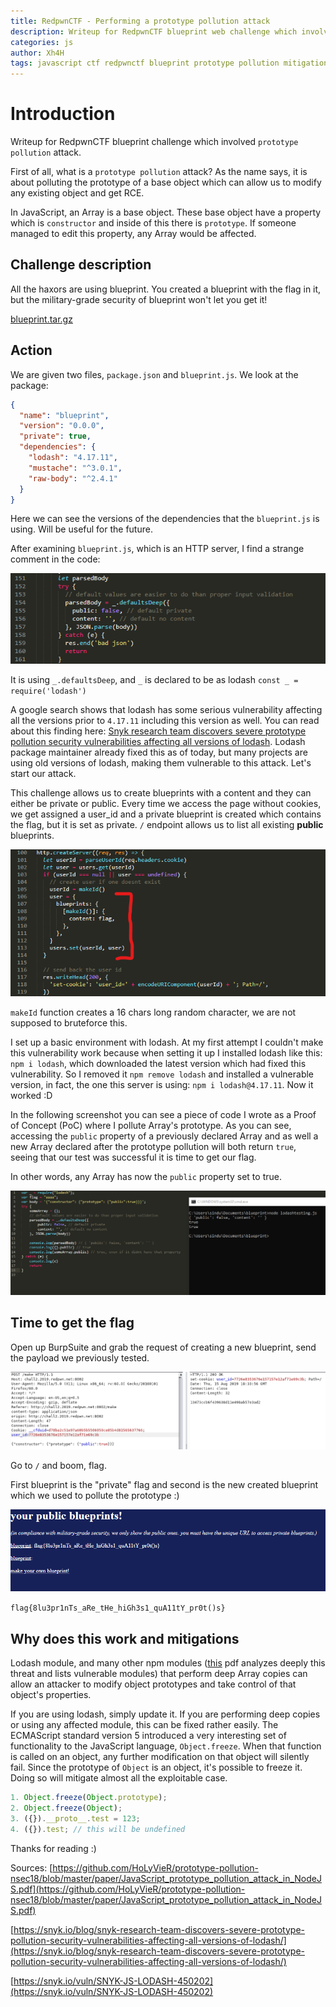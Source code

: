 ```yaml
---
title: RedpwnCTF - Performing a prototype pollution attack
description: Writeup for RedpwnCTF blueprint web challenge which involved the usage of a prototype pollution attack
categories: js
author: Xh4H
tags: javascript ctf redpwnctf blueprint prototype pollution mitigations
---
```


# Introduction
Writeup for RedpwnCTF blueprint challenge which involved ``prototype pollution`` attack.

First of all, what is a ``prototype pollution`` attack? As the name says, it is about polluting the prototype of a base object which can allow us to modify any existing object and get RCE.

In JavaScript, an Array is a base object. These base object have a property which is ``constructor`` and inside of this there is ``prototype``. If someone managed to edit this property, any Array would be affected.

## Challenge description

All the haxors are using blueprint. You created a blueprint with the flag in it, but the military-grade security of blueprint won't let you get it!

[blueprint.tar.gz](https://github.com/Xh4H/xh4h.github.io/blob/master/CTF_Files/RedpwnCTF/blueprint.tar.gz)

## Action

We are given two files, ``package.json`` and ``blueprint.js``. We look at the package:
```json
{
  "name": "blueprint",
  "version": "0.0.0",
  "private": true,
  "dependencies": {
    "lodash": "4.17.11",
    "mustache": "^3.0.1",
    "raw-body": "^2.4.1"
  }
}
```
Here we can see the versions of the dependencies that the ``blueprint.js`` is using. Will be useful for the future.

After examining ``blueprint.js``, which is an HTTP server, I find a strange comment in the code:

<div style="text-align:center"><img src="/assets/images/protopollution1.png" /></div>

It is using ``_.defaultsDeep``, and ``_`` is declared to be as lodash ``const _ = require('lodash')``

A google search shows that lodash has some serious vulnerability affecting all the versions prior to ``4.17.11`` including this version as well. You can read about this finding here: [Snyk research team discovers severe prototype pollution security vulnerabilities affecting all versions of lodash](https://snyk.io/blog/snyk-research-team-discovers-severe-prototype-pollution-security-vulnerabilities-affecting-all-versions-of-lodash/). Lodash package maintainer already fixed this as of today, but many projects are using old versions of lodash, making them vulnerable to this attack. Let's start our attack.

This challenge allows us to create blueprints with a content and they can either be private or public. Every time we access the page without cookies, we get assigned a user_id and a private blueprint is created which contains the flag, but it is set as private. ``/`` endpoint allows us to list all existing **public** blueprints.

<div style="text-align:center"><img src="/assets/images/protopollution2.png"/></div>

``makeId`` function creates a 16 chars long random character, we are not supposed to bruteforce this.

I set up a basic environment with lodash. At my first attempt I couldn't make this vulnerability work because when setting it up I installed lodash like this: ``npm i lodash``, which downloaded the latest version which had fixed this vulnerability. So I removed it ``npm remove lodash`` and installed a vulnerable version, in fact, the one this server is using: ``npm i lodash@4.17.11``. Now it worked :D

In the following screenshot you can see a piece of code I wrote as a Proof of Concept (PoC) where I pollute Array's prototype. As you can see, accessing the ``public`` property of a previously declared Array and as well a new Array declared after the prototype pollution will both return ``true``, seeing that our test was successful it is time to get our flag.

In other words, any Array has now the ``public`` property set to true.
<div style="text-align:center"><img src="/assets/images/protopollution4.png"/></div>

## Time to get the flag
Open up BurpSuite and grab the request of creating a new blueprint, send the payload we previously tested.

<div style="text-align:center"><img src="/assets/images/protopollution3.png"/></div>

Go to ``/`` and boom, flag.

First blueprint is the "private" flag and second is the new created blueprint which we used to pollute the prototype :)

<div style="text-align:center"><img src="/assets/images/protopollution5.png"/></div>

``flag{8lu3pr1nTs_aRe_tHe_hiGh3s1_quA11tY_pr0t()s}``


## Why does this work and mitigations
Lodash module, and many other npm modules ([this](https://github.com/HoLyVieR/prototype-pollution-nsec18/blob/master/paper/JavaScript_prototype_pollution_attack_in_NodeJS.pdf) pdf analyzes deeply this threat and lists vulnerable modules) that perform deep Array copies can allow an attacker to modify object prototypes and take control of that object's properties.

If you are using lodash, simply update it.
If you are performing deep copies or using any affected module, this can be fixed rather easily. The ECMAScript standard version 5 introduced a very interesting set of functionality to the JavaScript language, ``Object.freeze``. When that function is called on an object, any further modification on that object will silently fail. Since the prototype of ``Object`` is an object, it's possible to freeze it. Doing so will mitigate almost all the exploitable case. 

```js
1. Object.freeze(Object.prototype);
2. Object.freeze(Object);
3. ({}).__proto__.test = 123;
4. ({}).test; // this will be undefined
```

Thanks for reading :)

<script src="https://www.hackthebox.eu/badge/21439"></script>

Sources:
[https://github.com/HoLyVieR/prototype-pollution-nsec18/blob/master/paper/JavaScript_prototype_pollution_attack_in_NodeJS.pdf](https://github.com/HoLyVieR/prototype-pollution-nsec18/blob/master/paper/JavaScript_prototype_pollution_attack_in_NodeJS.pdf)

[https://snyk.io/blog/snyk-research-team-discovers-severe-prototype-pollution-security-vulnerabilities-affecting-all-versions-of-lodash/](https://snyk.io/blog/snyk-research-team-discovers-severe-prototype-pollution-security-vulnerabilities-affecting-all-versions-of-lodash/)

[https://snyk.io/vuln/SNYK-JS-LODASH-450202](https://snyk.io/vuln/SNYK-JS-LODASH-450202)

